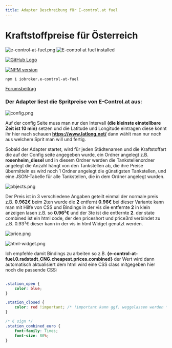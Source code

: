 ```yaml
---
title: Adapter Beschreibung für E-control.at fuel
---
```


# Kraftstoffpreise für Österreich
<img class="image" src="/images/media/e-control-at-fuel/e-control-at-fuel.png#center" alt="e-control-at-fuel.png" title="E-control at fuel" />
<img src="http://iobroker.live/badges/e-control-at-fuel-installed.svg#center#install" alt="E-control at fuel installed" title="E-control at fuel installed" />

[![GitHub Logo](/images/GitHub.png#icons)](https://github.com/xXBJXx/ioBroker.e-control-at-fuel)

[![NPM version](http://img.shields.io/npm/v/iobroker.e-control-at-fuel.svg?logo=npm#NPM)](https://www.npmjs.com/package/iobroker.e-control-at-fuel)
``` shell
npm i iobroker.e-control-at-fuel
```

[Forumsbeitrag](https://forum.iobroker.net/topic/33033/e-control-at-fuel-kraftstoffpreise-f%C3%BCr-%C3%B6sterreich)

### Der Adapter liest die Spritpreise von E-Control.at aus:

![config.png](/images/media/e-control-at-fuel/config.png)

Auf der config Seite muss man nur den Intervall **(die kleinste einstellbare Zeit ist 10 min)** setzen und die Latitude 
und Longitude eintragen diese könnt ihr hier nach schauen **https://www.latlong.net/** dann wählt man nur noch aus 
welchem Sprit man will und fertig.

Sobald der Adapter startet, wird für jeden Städtenamen und die Kraftstoffart die auf der Config seite angegeben wurde, 
ein Ordner angelegt z.B. **rosenheim_diesel** und in diesem Ordner werden die Tankstellenordner angelegt die Anzahl 
hängt von den Tankstellen ab, die ihre Preise übermitteln es wird noch 1 Ordner angelegt die günstigsten Tankstellen, 
und eine JSON-Tabelle für alle Tankstellen, die in dem Ordner angelegt wurden.

![objects.png](/images/media/e-control-at-fuel/objects.png)

Der Preis ist in 3 verschiedene Angaben geteilt einmal der normale preis z.B. **0.962€** beim 2ten wurde die **2** 
entfernt **0.96€** bei dieser Variante kann man mit Hilfe von CSS und Bindings in der vis die entfernte **2** in klein 
anzeigen lasen z.B. so **0.96²€** und der 3te ist die entfernte **2**.
der state combined ist ein html code, der den priceshort und price3rd verbindet zu z.B. 0.93³€ dieser kann in der vis 
in html Widget genutzt werden.

![price.png](/images/media/e-control-at-fuel/price.png)

![html-widget.png](/images/media/e-control-at-fuel/html-widget.png)

Ich empfehle damit Bindings zu arbeiten so z.B. **{e-control-at-fuel.0.radstadt_CNG.cheapest.prices.combined}** der 
Wert wird dann automatisch aktualisiert
dem html wird eine CSS class mitgegeben hier noch die passende CSS:

``` css

.station_open {
    color: blue;
}

.station_closed {
    color: red !important; /* !important kann ggf. weggelassen werden */
}

/* € sign */
.station_combined_euro {
    font-family: Times;
    font-size: 80%;
}

```